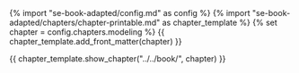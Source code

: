 <frontmatter>
{% import "se-book-adapted/config.md" as config %}
{% import "se-book-adapted/chapters/chapter-printable.md" as chapter_template %}
{% set chapter = config.chapters.modeling %}
{{ chapter_template.add_front_matter(chapter) }}
</frontmatter>

{{ chapter_template.show_chapter("../../book/", chapter) }}